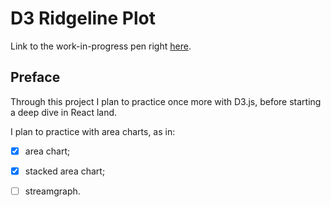 # D3 Ridgeline Plot

Link to the work-in-progress pen right [here](https://codepen.io/borntofrappe/full/QZbyGj/).

## Preface

Through this project I plan to practice once more with D3.js, before starting a deep dive in React land.

I plan to practice with area charts, as in:

- [x] area chart;

- [x] stacked area chart;

- [ ] streamgraph.
